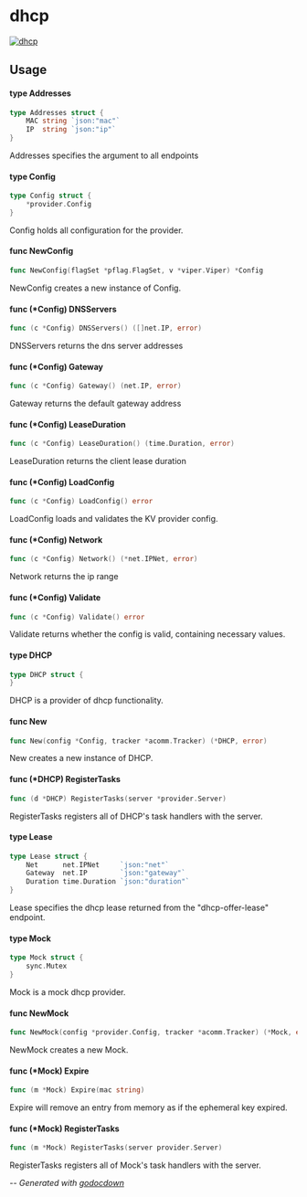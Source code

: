 # dhcp

[![dhcp](https://godoc.org/github.com/cerana/cerana/providers/dhcp?status.svg)](https://godoc.org/github.com/cerana/cerana/providers/dhcp)



## Usage

#### type Addresses

```go
type Addresses struct {
	MAC string `json:"mac"`
	IP  string `json:"ip"`
}
```

Addresses specifies the argument to all endpoints

#### type Config

```go
type Config struct {
	*provider.Config
}
```

Config holds all configuration for the provider.

#### func  NewConfig

```go
func NewConfig(flagSet *pflag.FlagSet, v *viper.Viper) *Config
```
NewConfig creates a new instance of Config.

#### func (*Config) DNSServers

```go
func (c *Config) DNSServers() ([]net.IP, error)
```
DNSServers returns the dns server addresses

#### func (*Config) Gateway

```go
func (c *Config) Gateway() (net.IP, error)
```
Gateway returns the default gateway address

#### func (*Config) LeaseDuration

```go
func (c *Config) LeaseDuration() (time.Duration, error)
```
LeaseDuration returns the client lease duration

#### func (*Config) LoadConfig

```go
func (c *Config) LoadConfig() error
```
LoadConfig loads and validates the KV provider config.

#### func (*Config) Network

```go
func (c *Config) Network() (*net.IPNet, error)
```
Network returns the ip range

#### func (*Config) Validate

```go
func (c *Config) Validate() error
```
Validate returns whether the config is valid, containing necessary values.

#### type DHCP

```go
type DHCP struct {
}
```

DHCP is a provider of dhcp functionality.

#### func  New

```go
func New(config *Config, tracker *acomm.Tracker) (*DHCP, error)
```
New creates a new instance of DHCP.

#### func (*DHCP) RegisterTasks

```go
func (d *DHCP) RegisterTasks(server *provider.Server)
```
RegisterTasks registers all of DHCP's task handlers with the server.

#### type Lease

```go
type Lease struct {
	Net      net.IPNet     `json:"net"`
	Gateway  net.IP        `json:"gateway"`
	Duration time.Duration `json:"duration"`
}
```

Lease specifies the dhcp lease returned from the "dhcp-offer-lease" endpoint.

#### type Mock

```go
type Mock struct {
	sync.Mutex
}
```

Mock is a mock dhcp provider.

#### func  NewMock

```go
func NewMock(config *provider.Config, tracker *acomm.Tracker) (*Mock, error)
```
NewMock creates a new Mock.

#### func (*Mock) Expire

```go
func (m *Mock) Expire(mac string)
```
Expire will remove an entry from memory as if the ephemeral key expired.

#### func (*Mock) RegisterTasks

```go
func (m *Mock) RegisterTasks(server provider.Server)
```
RegisterTasks registers all of Mock's task handlers with the server.

--
*Generated with [godocdown](https://github.com/robertkrimen/godocdown)*
